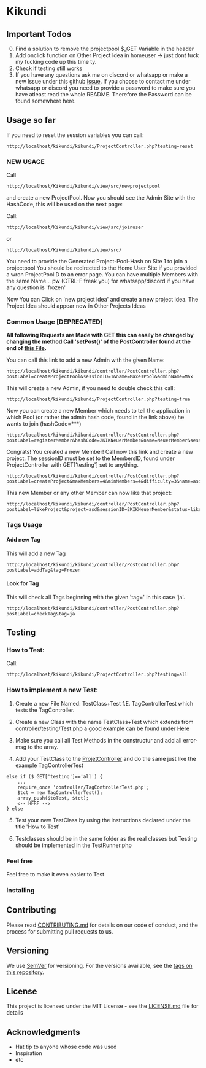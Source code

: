 # Kikundi

## Important Todos

0) Find a solution to remove the projectpool $_GET Variable in the header
1) Add onclick function on Other Project Idea in homeuser -> just dont fuck my fucking code up this time ty.
2) Check if testing still works
3) If you have any questions ask me on discord or whatsapp or make a new Issue under this github 
[Issue](https://github.com/schmat96/Kikundi/issues/new/choose). If you choose to contact me under whatsapp or discord you need to provide a password to make sure you have atleast read the whole README. Therefore the Password can be found somewhere here.

## Usage so far

If you need to reset the session variables you can call:
```
http://localhost/kikundi/kikundi/ProjectController.php?testing=reset
```

### NEW USAGE
Call
```
http://localhost/Kikundi/kikundi/view/src/newprojectpool
```
and create a new ProjectPool. Now you should see the Admin Site with the HashCode, this will be used on the next page:

Call:
```
http://localhost/Kikundi/kikundi/view/src/joinuser
```
or 
```
http://localhost/Kikundi/kikundi/view/src/
```
You need to provide the Generated Project-Pool-Hash on Site 1 to join a projectpool
You should be redirected to the Home User Site if you provided a wron ProjectPoolID to an error page.
You can have multiple Members with the same Name... pw (CTRL-F freak you) for whatsapp/discord if you have any question is 'frozen'

Now You can Click on 'new project idea' and create a new project idea. The Project Idea should appear now in Other Projects Ideas
### Common Usage [DEPRECATED]

**All following Requests are Made with GET this can easily be changed by changing the method Call 'setPost()' of the PostController found at the end of [this File](https://github.com/schmat96/Kikundi/blob/master/kikundi/controller/PostController.php).**

You can call this link to add a new Admin with the given Name:
```
http://localhost/kikundi/kikundi/controller/PostController.php?postLabel=createProjectPool&sessionID=1&name=MaxesPool&adminName=Max
```
This will create a new Admin, if you need to double check this call:
```
http://localhost/kikundi/kikundi/ProjectController.php?testing=true
```
Now you can create a new Member which needs to tell the application in which Pool (or rather the admin hash code, found in the link above) he wants to join (hashCode=***)
```
http://localhost/kikundi/kikundi/controller/PostController.php?postLabel=registerMember&hashCode=2KIKNeuerMember&name=NeuerMember&sessionID=111
```
Congrats! You created a new Member! Call now this link and create a new project. The sessionID must be set to the MembersID, found under ProjectController with GET['testing'] set to anything.
```
http://localhost/kikundi/kikundi/controller/PostController.php?postLabel=createProject&maxMembers=4&minMembers=4&difficulty=3&name=asd&description=doppelASD&tags=nope&sessionID=3KIKNeuerMember
```

This new Member or any other Member can now like that project:
```
http://localhost/kikundi/kikundi/controller/PostController.php?postLabel=likeProject&project=asd&sessionID=2KIKNeuerMember&status=liked
```
### Tags Usage

#### Add new Tag

This will add a new Tag
```
http://localhost/kikundi/kikundi/controller/PostController.php?postLabel=addTag&tag=Frozen
```

#### Look for Tag

This will check all Tags beginning with the given 'tag=' in this case 'ja'.
```
http://localhost/kikundi/kikundi/controller/PostController.php?postLabel=checkTag&tag=ja
```

## Testing

### How to Test:
Call:
```
http://localhost/kikundi/kikundi/ProjectController.php?testing=all
```

### How to implement a new Test:
1) Create a new File Named: TestClass+Test f.E. TagControllerTest which tests the TagController.
2) Create a new Class with the name TestClass+Test which extends from controller/testing/Test.php a good example can be found under [Here](https://github.com/schmat96/Kikundi/blob/master/kikundi/controller/TagControllerTest.php)
3) Make sure you call all Test Methods in the constructur and add all error-msg to the array.

4) Add your TestClass to the [ProjetController](https://github.com/schmat96/Kikundi/blob/master/kikundi/ProjectController.php) and do the same just like the example TagControllerTest

```
else if ($_GET['testing']=='all') {
    ...
    require_once 'controller/TagControllerTest.php';
    $tct = new TagControllerTest();
    array_push($toTest, $tct);
    <-- HERE -->
} else
```
5) Test your new TestClass by using the instructions declared under the title 'How to Test'

6) Testclasses should be in the same folder as the real classes but Testing should be implemented in the TestRunner.php

### Feel free
Feel free to make it even easier to Test

### Installing



## Contributing

Please read [CONTRIBUTING.md](https://gist.github.com/PurpleBooth/b24679402957c63ec426) for details on our code of conduct, and the process for submitting pull requests to us.

## Versioning

We use [SemVer](http://semver.org/) for versioning. For the versions available, see the [tags on this repository](https://github.com/your/project/tags). 

## License

This project is licensed under the MIT License - see the [LICENSE.md](LICENSE.md) file for details

## Acknowledgments

* Hat tip to anyone whose code was used
* Inspiration
* etc
